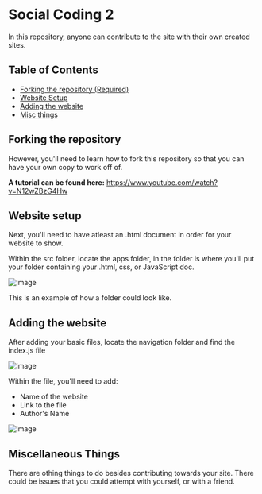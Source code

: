 # Social Coding 2
In this repository, anyone can contribute to the site with their own created sites.
## Table of Contents
* [Forking the repository (Required)](#forking-the-repository)
* [Website Setup](#website-setup)
* [Adding the website](#adding-the-website)
* [Misc things](#miscellaneous-things)



## Forking the repository
However, you'll need to learn how to fork this repository so that you can have your own copy to work off of.

**A tutorial can be found here:** https://www.youtube.com/watch?v=N12wZBzG4Hw

## Website setup
Next, you'll need to have atleast an .html document in order for your website to show.

Within the src folder, locate the apps folder, in the folder is where you'll put your folder containing your .html, css, or JavaScript doc.

![image](https://github.com/user-attachments/assets/60c2187f-2ad2-4ef5-b88e-49df4e7e7803)

This is an example of how a folder could look like.

## Adding the website
After adding your basic files, locate the navigation folder and find the index.js file

![image](https://github.com/user-attachments/assets/9c4bd975-6d2d-4fb3-b81d-b48b7234164c)

Within the file, you'll need to add:
* Name of the website
* Link to the file
* Author's Name

![image](https://github.com/user-attachments/assets/376f517b-8721-4ea8-ab4a-8c9d1198ea07)

## Miscellaneous Things
There are othing things to do besides contributing towards your site. There could be issues that you could attempt with yourself, or with a friend.



















